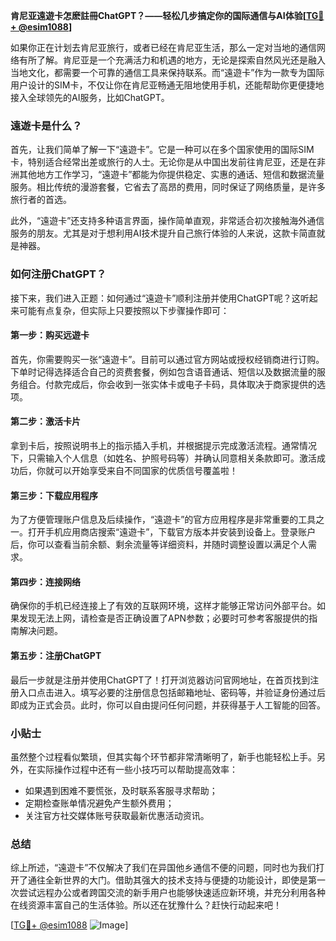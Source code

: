 **肯尼亚遠遊卡怎麽註冊ChatGPT？——轻松几步搞定你的国际通信与AI体验[[TG💪+ @esim1088](https://t.me/s/esim1088)]**

如果你正在计划去肯尼亚旅行，或者已经在肯尼亚生活，那么一定对当地的通信网络有所了解。肯尼亚是一个充满活力和机遇的地方，无论是探索自然风光还是融入当地文化，都需要一个可靠的通信工具来保持联系。而“遠遊卡”作为一款专为国际用户设计的SIM卡，不仅让你在肯尼亚畅通无阻地使用手机，还能帮助你更便捷地接入全球领先的AI服务，比如ChatGPT。

### 遠遊卡是什么？

首先，让我们简单了解一下“遠遊卡”。它是一种可以在多个国家使用的国际SIM卡，特别适合经常出差或旅行的人士。无论你是从中国出发前往肯尼亚，还是在非洲其他地方工作学习，“遠遊卡”都能为你提供稳定、实惠的通话、短信和数据流量服务。相比传统的漫游套餐，它省去了高昂的费用，同时保证了网络质量，是许多旅行者的首选。

此外，“遠遊卡”还支持多种语言界面，操作简单直观，非常适合初次接触海外通信服务的朋友。尤其是对于想利用AI技术提升自己旅行体验的人来说，这款卡简直就是神器。

### 如何注册ChatGPT？

接下来，我们进入正题：如何通过“遠遊卡”顺利注册并使用ChatGPT呢？这听起来可能有点复杂，但实际上只要按照以下步骤操作即可：

#### 第一步：购买远遊卡

首先，你需要购买一张“遠遊卡”。目前可以通过官方网站或授权经销商进行订购。下单时记得选择适合自己的资费套餐，例如包含语音通话、短信以及数据流量的服务组合。付款完成后，你会收到一张实体卡或电子卡码，具体取决于商家提供的选项。

#### 第二步：激活卡片

拿到卡后，按照说明书上的指示插入手机，并根据提示完成激活流程。通常情况下，只需输入个人信息（如姓名、护照号码等）并确认同意相关条款即可。激活成功后，你就可以开始享受来自不同国家的优质信号覆盖啦！

#### 第三步：下载应用程序

为了方便管理账户信息及后续操作，“遠遊卡”的官方应用程序是非常重要的工具之一。打开手机应用商店搜索“遠遊卡”，下载官方版本并安装到设备上。登录账户后，你可以查看当前余额、剩余流量等详细资料，并随时调整设置以满足个人需求。

#### 第四步：连接网络

确保你的手机已经连接上了有效的互联网环境，这样才能够正常访问外部平台。如果发现无法上网，请检查是否正确设置了APN参数；必要时可参考客服提供的指南解决问题。

#### 第五步：注册ChatGPT

最后一步就是注册并使用ChatGPT了！打开浏览器访问官网地址，在首页找到注册入口点击进入。填写必要的注册信息包括邮箱地址、密码等，并验证身份通过后即成为正式会员。此时，你可以自由提问任何问题，并获得基于人工智能的回答。

### 小贴士

虽然整个过程看似繁琐，但其实每个环节都非常清晰明了，新手也能轻松上手。另外，在实际操作过程中还有一些小技巧可以帮助提高效率：

- 如果遇到困难不要慌张，及时联系客服寻求帮助；
- 定期检查账单情况避免产生额外费用；
- 关注官方社交媒体账号获取最新优惠活动资讯。

### 总结

综上所述，“遠遊卡”不仅解决了我们在异国他乡通信不便的问题，同时也为我们打开了通往全新世界的大门。借助其强大的技术支持与便捷的功能设计，即使是第一次尝试远程办公或者跨国交流的新手用户也能够快速适应新环境，并充分利用各种在线资源丰富自己的生活体验。所以还在犹豫什么？赶快行动起来吧！

[[TG💪+ @esim1088](https://t.me/s/esim1088) ![Image](https://i.postimg.cc/4NQfJmqS/Snipaste-2025-05-13-00-14-12.png)]